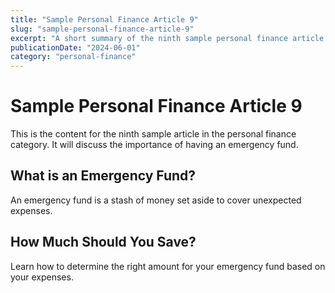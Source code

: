 ```yaml
---
title: "Sample Personal Finance Article 9"
slug: "sample-personal-finance-article-9"
excerpt: "A short summary of the ninth sample personal finance article."
publicationDate: "2024-06-01"
category: "personal-finance"
---
```


# Sample Personal Finance Article 9

This is the content for the ninth sample article in the personal finance category. It will discuss the importance of having an emergency fund.

## What is an Emergency Fund?

An emergency fund is a stash of money set aside to cover unexpected expenses.

## How Much Should You Save?

Learn how to determine the right amount for your emergency fund based on your expenses.